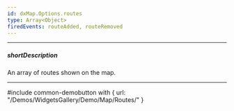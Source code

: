 ```yaml
---
id: dxMap.Options.routes
type: Array<Object>
firedEvents: routeAdded, routeRemoved
---
```

---
##### shortDescription
An array of routes shown on the map.

---
#include common-demobutton with {
    url: "/Demos/WidgetsGallery/Demo/Map/Routes/"
}